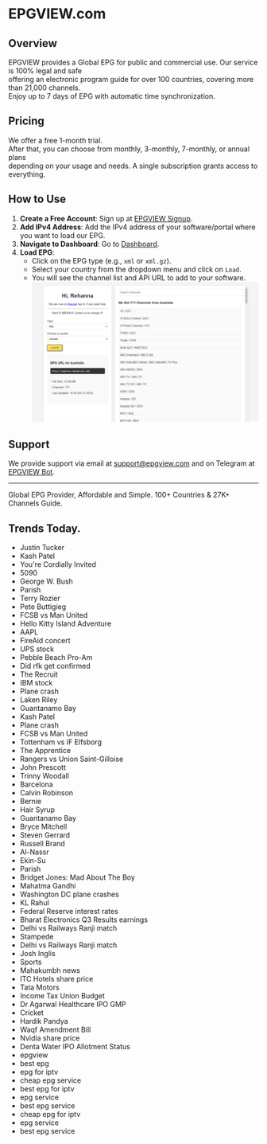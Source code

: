 # EPGVIEW.com



## Overview
EPGVIEW provides a Global EPG for public and commercial use. Our service is 100% legal and safe\
offering an electronic program guide for over 100 countries, covering more than 21,000 channels.\
Enjoy up to 7 days of EPG with automatic time synchronization.

## Pricing
We offer a free 1-month trial. \
After that, you can choose from monthly, 3-monthly, 7-monthly, or annual plans \
depending on your usage and needs. A single subscription grants access to everything.

## How to Use
1. **Create a Free Account**: Sign up at [EPGVIEW Signup](https://epgview.com/signup.php).
2. **Add IPv4 Address**: Add the IPv4 address of your software/portal where you want to load our EPG.
3. **Navigate to Dashboard**: Go to [Dashboard](https://epgview.com/dashboard.php).
4. **Load EPG**:
   - Click on the EPG type (e.g., `xml` or `xml.gz`).
   - Select your country from the dropdown menu and click on `Load`.
   - You will see the channel list and API URL to add to your software.
![EPGVIEW](img/dashboard.png)
## Support
We provide support via email at [support@epgview.com](mailto:support@epgview.com) and on Telegram at [EPGVIEW Bot](https://t.me/epgview_bot).

---

Global EPG Provider, Affordable and Simple. 100+ Countries & 27K+ Channels Guide.

## Trends Today.

- Justin Tucker
- Kash Patel
- You're Cordially Invited
- 5090
- George W. Bush
- Parish
- Terry Rozier
- Pete Buttigieg
- FCSB vs Man United
- Hello Kitty Island Adventure
- AAPL
- FireAid concert
- UPS stock
- Pebble Beach Pro-Am
- Did rfk get confirmed
- The Recruit
- IBM stock
- Plane crash
- Laken Riley
- Guantanamo Bay
- Kash Patel
- Plane crash
- FCSB vs Man United
- Tottenham vs IF Elfsborg
- The Apprentice
- Rangers vs Union Saint-Gilloise
- John Prescott
- Trinny Woodall
- Barcelona
- Calvin Robinson
- Bernie
- Hair Syrup
- Guantanamo Bay
- Bryce Mitchell
- Steven Gerrard
- Russell Brand
- Al-Nassr
- Ekin-Su
- Parish
- Bridget Jones: Mad About The Boy
- Mahatma Gandhi
- Washington DC plane crashes
- KL Rahul
- Federal Reserve interest rates
- Bharat Electronics Q3 Results earnings
- Delhi vs Railways Ranji match
- Stampede
- Delhi vs Railways Ranji match
- Josh Inglis
- Sports
- Mahakumbh news
- ITC Hotels share price
- Tata Motors
- Income Tax Union Budget
- Dr Agarwal Healthcare IPO GMP
- Cricket
- Hardik Pandya
- Waqf Amendment Bill
- Nvidia share price
- Denta Water IPO Allotment Status
- epgview
- best epg
- epg for iptv
- cheap epg service
- best epg for iptv
- epg service
- best epg service
- cheap epg for iptv
- epg service
- best epg service
